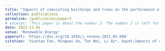 ```yaml
---
title: "Impacts of coexisting buildings and trees on the performance of rooftop wind turbines: An idealized numerical study"
collection: publications
permalink: /publication/paper3
# excerpt: 'This paper is about the number 2. The number 3 is left for future work.'
date: 2021-11-01
venue: 'Renewable Energy'
paperurl: 'https://doi.org/10.1016/j.renene.2021.05.090'
citation: 'Xiantao Fan, Mingwei Ge, Tan Wei, Li Qi*. &quot;Impacts of coexisting buildings and trees on the performance of rooftop wind turbines: An idealized numerical study.&quot; <i>Renewable Energy</i>. 2021, 177, 164-180.'
---
```


